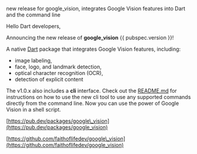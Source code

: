 new release for google_vision, integrates Google Vision features into Dart and the command line

Hello Dart developers,

Announcing the new release of **google\_vision** {{ pubspec.version }}!

A native [Dart](https://dart.dev/) package that integrates Google Vision features, including:

* image labeling,
* face, logo, and landmark detection,
* optical character recognition (OCR),
* detection of explicit content

The v1.0.x also includes a **cli** interface. Check out the [README.md](https://github.com/faithoflifedev/google_vision/blob/main/bin/README.md) for instructions on how to use the new cli tool to use any supported commands directly from the command line.  Now you can use the power of Google Vision in a shell script.

[https://pub.dev/packages/google\_vision](https://pub.dev/packages/google_vision)

[https://github.com/faithoflifedev/google\_vision](https://github.com/faithoflifedev/google_vision)
